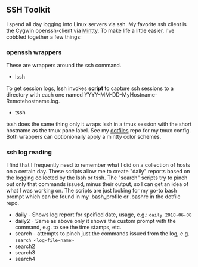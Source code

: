 ## SSH Toolkit ##

I spend all day logging into Linux servers via ssh. My favorite ssh client is the Cygwin openssh-client via [Mintty](https://mintty.github.io/). To make life a little easier, I've cobbled together a few things:


### openssh wrappers ###

These are wrappers around the ssh command.

* lssh 

To get session logs, lssh invokes **script** to capture ssh sessions to a directory with each one named YYYY-MM-DD-MyHostname-Remotehostname.log. 

* tssh

tssh does the same thing only it wraps lssh in a tmux session with the short hostname as the tmux pane label. See my [dotfiles](https://github.com/V01dDweller/dotfiles) repo for my tmux config. Both wrappers can optionionally apply a mintty color schemes. 

### ssh log reading ###

I find that I frequently need to remember what I did on a collection of hosts on a certain day. These scripts allow me to create "daily" reports based on the logging collected by the lssh or tssh. The "search" scripts try to pinch out only that commands issued, minus their output, so I can get an idea of what I was working on. The scripts are just looking for my go-to bash prompt which can be found in my .bash_profile or .bashrc in the dotfile repo.

* daily - Shows log report for spcified date, usage, e.g.: `daily 2018-06-08`
* daily2 - Same as above only it shows the custom prompt with the command, e.g. to see the time stamps, etc.
* search - attempts to pinch just the commands issued from the log, e.g. `search <log-file-name>`
* search2
* search3
* search4
